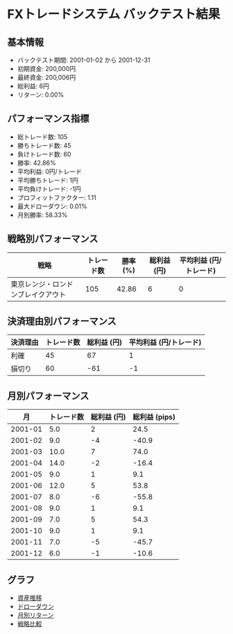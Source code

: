 # FXトレードシステム バックテスト結果

## 基本情報

- バックテスト期間: 2001-01-02 から 2001-12-31
- 初期資金: 200,000円
- 最終資金: 200,006円
- 総利益: 6円
- リターン: 0.00%

## パフォーマンス指標

- 総トレード数: 105
- 勝ちトレード数: 45
- 負けトレード数: 60
- 勝率: 42.86%
- 平均利益: 0円/トレード
- 平均勝ちトレード: 1円
- 平均負けトレード: -1円
- プロフィットファクター: 1.11
- 最大ドローダウン: 0.01%
- 月別勝率: 58.33%

## 戦略別パフォーマンス

| 戦略 | トレード数 | 勝率 (%) | 総利益 (円) | 平均利益 (円/トレード) |
|------|------------|----------|------------|------------------------|
| 東京レンジ・ロンドンブレイクアウト | 105 | 42.86 | 6 | 0 |

## 決済理由別パフォーマンス

| 決済理由 | トレード数 | 総利益 (円) | 平均利益 (円/トレード) |
|----------|------------|------------|------------------------|
| 利確 | 45 | 67 | 1 |
| 損切り | 60 | -61 | -1 |

## 月別パフォーマンス

| 月 | トレード数 | 総利益 (円) | 総利益 (pips) |
|------|------------|------------|---------------|
| 2001-01 | 5.0 | 2 | 24.5 |
| 2001-02 | 9.0 | -4 | -40.9 |
| 2001-03 | 10.0 | 7 | 74.0 |
| 2001-04 | 14.0 | -2 | -16.4 |
| 2001-05 | 9.0 | 1 | 9.1 |
| 2001-06 | 12.0 | 5 | 53.8 |
| 2001-07 | 8.0 | -6 | -55.8 |
| 2001-08 | 9.0 | 1 | 9.1 |
| 2001-09 | 7.0 | 5 | 54.3 |
| 2001-10 | 9.0 | 1 | 9.1 |
| 2001-11 | 7.0 | -5 | -45.7 |
| 2001-12 | 6.0 | -1 | -10.6 |

## グラフ

- [資産推移](../charts/equity_curve.png)
- [ドローダウン](../charts/drawdown.png)
- [月別リターン](../charts/monthly_returns.png)
- [戦略比較](../charts/strategy_comparison.png)
